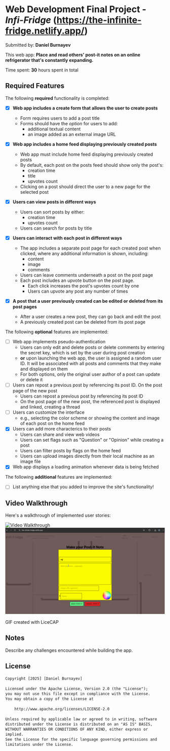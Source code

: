 # Web Development Final Project - *Infi-Fridge* (https://the-infinite-fridge.netlify.app/)

Submitted by: **Daniel Burnayev**

This web app: **Place and read others' post-it notes on an online refrigerator that's constantly expanding.**

Time spent: **30** hours spent in total

## Required Features

The following **required** functionality is completed:


- [X] **Web app includes a create form that allows the user to create posts**
  - Form requires users to add a post title
  - Forms should have the *option* for users to add: 
    - additional textual content
    - an image added as an external image URL
- [X] **Web app includes a home feed displaying previously created posts**
  - Web app must include home feed displaying previously created posts
  - By default, each post on the posts feed should show only the post's:
    - creation time
    - title 
    - upvotes count
  - Clicking on a post should direct the user to a new page for the selected post
- [X] **Users can view posts in different ways**
  - Users can sort posts by either:
    -  creation time
    -  upvotes count
  - Users can search for posts by title
- [X] **Users can interact with each post in different ways**
  - The app includes a separate post page for each created post when clicked, where any additional information is shown, including:
    - content
    - image
    - comments
  - Users can leave comments underneath a post on the post page
  - Each post includes an upvote button on the post page. 
    - Each click increases the post's upvotes count by one
    - Users can upvote any post any number of times

- [X] **A post that a user previously created can be edited or deleted from its post pages**
  - After a user creates a new post, they can go back and edit the post
  - A previously created post can be deleted from its post page

The following **optional** features are implemented:


- [ ] Web app implements pseudo-authentication
  - Users can only edit and delete posts or delete comments by entering the secret key, which is set by the user during post creation
  - **or** upon launching the web app, the user is assigned a random user ID. It will be associated with all posts and comments that they make and displayed on them
  - For both options, only the original user author of a post can update or delete it
- [ ] Users can repost a previous post by referencing its post ID. On the post page of the new post
  - Users can repost a previous post by referencing its post ID
  - On the post page of the new post, the referenced post is displayed and linked, creating a thread
- [ ] Users can customize the interface
  - e.g., selecting the color scheme or showing the content and image of each post on the home feed
- [X] Users can add more characterics to their posts
  - Users can share and view web videos
  - Users can set flags such as "Question" or "Opinion" while creating a post
  - Users can filter posts by flags on the home feed
  - Users can upload images directly from their local machine as an image file
- [X] Web app displays a loading animation whenever data is being fetched

The following **additional** features are implemented:

* [ ] List anything else that you added to improve the site's functionality!

## Video Walkthrough

Here's a walkthrough of implemented user stories:

<img src='Infi-Fridge Demo.gif' title='Video Walkthrough' width='' alt='Video Walkthrough' />

<img src='Infi-Fridge Demo (comments).gif' title='Video Walkthrough' width='' alt='Video Walkthrough' />

<!-- Replace this with whatever GIF tool you used! -->
GIF created with LiceCAP  
<!-- Recommended tools:
[Kap](https://getkap.co/) for macOS
[ScreenToGif](https://www.screentogif.com/) for Windows
[peek](https://github.com/phw/peek) for Linux. -->

## Notes

Describe any challenges encountered while building the app.

## License

    Copyright [2025] [Daniel Burnayev]

    Licensed under the Apache License, Version 2.0 (the "License");
    you may not use this file except in compliance with the License.
    You may obtain a copy of the License at

        http://www.apache.org/licenses/LICENSE-2.0

    Unless required by applicable law or agreed to in writing, software
    distributed under the License is distributed on an "AS IS" BASIS,
    WITHOUT WARRANTIES OR CONDITIONS OF ANY KIND, either express or implied.
    See the License for the specific language governing permissions and
    limitations under the License.
